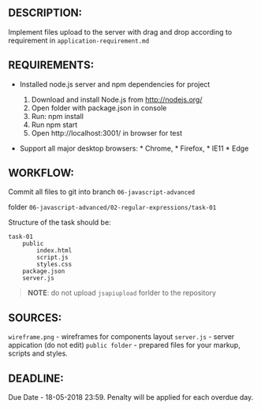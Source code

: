 ## DESCRIPTION:

Implement files upload to the server with drag and drop according to requirement in `application-requirement.md`


## REQUIREMENTS:

- Installed node.js server and npm dependencies for project

    1. Download and install Node.js from http://nodejs.org/
    2. Open folder with package.json in console
    3. Run: npm install
    4. Run npm start
    5. Open http://localhost:3001/ in browser for test

- Support all major desktop browsers:
       * Chrome,
       * Firefox,
       * IE11
       * Edge


## WORKFLOW:
Commit all files to git into
branch `06-javascript-advanced`

folder `06-javascript-advanced/02-regular-expressions/task-01`

Structure of the task should be:
```
task-01
    public
        index.html
        script.js
        styles.css
    package.json
    server.js
```

> **NOTE**: do not upload `jsapiupload` forlder to the repository

## SOURCES:

```wireframe.png``` - wireframes for components layout
```server.js``` - server appication (do not edit)
```public folder``` - prepared files for your markup, scripts and styles.

## DEADLINE:
Due Date - 18-05-2018 23:59.
Penalty will be applied for each overdue day.

